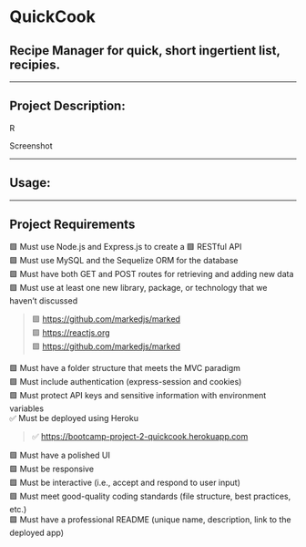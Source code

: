 # QuickCook

## Recipe Manager for quick, short ingertient list, recipies.

---

## Project Description:

R

Screenshot

---

## Usage:



---

## Project Requirements


🟩 Must use Node.js and Express.js to create a 🟩 RESTful API  
🟩 Must use MySQL and the Sequelize ORM for the database  
🟩 Must have both GET and POST routes for retrieving and adding new data  
🟩 Must use at least one new library, package, or technology that we haven’t discussed


> 🟩 https://github.com/markedjs/marked  
> 🟩 https://reactjs.org  
> 🟩 https://github.com/markedjs/marked  


🟩 Must have a folder structure that meets the MVC paradigm  
🟩 Must include authentication (express-session and cookies)  
🟩 Must protect API keys and sensitive information with environment variables  
✅ Must be deployed using Heroku

> ✅ https://bootcamp-project-2-quickcook.herokuapp.com

🟩 Must have a polished UI  
🟩 Must be responsive  
🟩 Must be interactive (i.e., accept and respond to user input)  
🟩 Must meet good-quality coding standards (file structure, best practices, etc.)  
🟩 Must have a professional README (unique name, description, link to the deployed app)  

